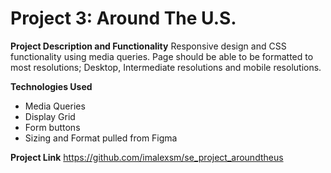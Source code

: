 # Project 3: Around The U.S.

**Project Description and Functionality**
Responsive design and CSS functionality using media queries.  Page should be able to be formatted to most resolutions; Desktop, Intermediate resolutions and mobile resolutions.

**Technologies Used**
* Media Queries
* Display Grid
* Form buttons
* Sizing and Format pulled from Figma

**Project Link**
https://github.com/imalexsm/se_project_aroundtheus